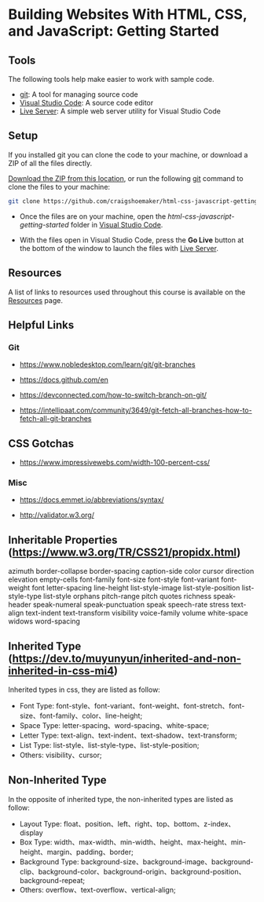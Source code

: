 # Building Websites With HTML, CSS, and JavaScript: Getting Started

## Tools

The following tools help make easier to work with sample code.

- [git](https://git-scm.com/downloads): A tool for managing source code
- [Visual Studio Code](https://code.visualstudio.com/): A source code editor
- [Live Server](https://marketplace.visualstudio.com/items?itemName=ritwickdey.LiveServer): A simple web server utility for Visual Studio Code

## Setup

If you installed git you can clone the code to your machine, or download a ZIP of all the files directly.

[Download the ZIP from this location](https://github.com/craigshoemaker/html-css-javascript-getting-started/archive/master.zip), or run the following [git](https://git-scm.com/downloads) command to clone the files to your machine:

```bash
git clone https://github.com/craigshoemaker/html-css-javascript-getting-started
```

- Once the files are on your machine, open the _html-css-javascript-getting-started_ folder in [Visual Studio Code](https://code.visualstudio.com/).

- With the files open in Visual Studio Code, press the **Go Live** button at the bottom of the window to launch the files with [Live Server](https://marketplace.visualstudio.com/items?itemName=ritwickdey.LiveServer).

## Resources

A list of links to resources used throughout this course is available on the [Resources](resources.md) page.

## Helpful Links

### Git

- https://www.nobledesktop.com/learn/git/git-branches

- https://docs.github.com/en

- https://devconnected.com/how-to-switch-branch-on-git/

- https://intellipaat.com/community/3649/git-fetch-all-branches-how-to-fetch-all-git-branches

## CSS Gotchas

- https://www.impressivewebs.com/width-100-percent-css/

### Misc

- https://docs.emmet.io/abbreviations/syntax/

- http://validator.w3.org/

## Inheritable Properties (https://www.w3.org/TR/CSS21/propidx.html)

azimuth
border-collapse
border-spacing
caption-side
color
cursor
direction
elevation
empty-cells
font-family
font-size
font-style
font-variant
font-weight
font
letter-spacing
line-height
list-style-image
list-style-position
list-style-type
list-style
orphans
pitch-range
pitch
quotes
richness
speak-header
speak-numeral
speak-punctuation
speak
speech-rate
stress
text-align
text-indent
text-transform
visibility
voice-family
volume
white-space
widows
word-spacing

## Inherited Type (https://dev.to/muyunyun/inherited-and-non-inherited-in-css-mi4)

Inherited types in css, they are listed as follow:

- Font Type: font-style、font-variant、font-weight、font-stretch、font-size、font-family、color、line-height;
- Space Type: letter-spacing、word-spacing、white-space;
- Letter Type: text-align、text-indent、text-shadow、text-transform;
- List Type: list-style、list-style-type、list-style-position;
- Others: visibility、cursor;

## Non-Inherited Type

In the opposite of inherited type, the non-inherited types are listed as follow:

- Layout Type: float、position、left、right、top、bottom、z-index、display
- Box Type: width、max-width、min-width、height、max-height、min-height、margin、padding、border;
- Background Type: background-size、background-image、background-clip、background-color、background-origin、background-position、background-repeat;
- Others: overflow、text-overflow、vertical-align;
